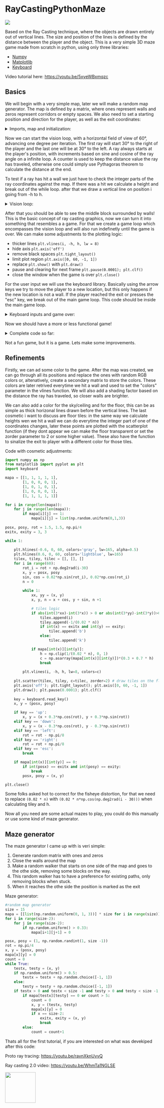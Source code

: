 # RayCastingPythonMaze

 ![](gif.gif)
 
Based on the Ray Casting technique, where the objects are drawn entirely out of vertical lines. The size and position of the lines is defined by the distance between the player and the object. This is a very simple 3D maze game made from scratch in python, using only three libraries:

* [Numpy](https://numpy.org/)
* [Matplotlib](https://matplotlib.org/)
* [Keyboard](https://pypi.org/project/keyboard/)


Video tutorial here: https://youtu.be/5xyeWBxmqzc

## Basics

We will begin with a very simple map, later we will make a random map generator. The map is defined by a matrix, where ones represent walls and zeros represent corridors or empty spaces. We also need to set a starting position and direction for the player, as well as the exit coordinates:

<details>
  <summary>Imports, map and initialization:</summary>
 
```python
import numpy as np
from matplotlib import pyplot as plt
import keyboard

mapa = [[1, 1, 1, 1, 1],
        [1, 0, 0, 0, 1],
        [1, 0, 1, 0, 1],
        [1, 0, 0, 0, 1],
        [1, 1, 1, 1, 1]]

posx, posy, rot = 1.5, 1.5, np.pi/4
exitx, exity = 3, 3
```
</details>

Now we can start the vision loop, with a horizontal field of view of 60°, advancing one degree per iteration. The first ray will start 30° to the right of the player and the last one will be at 30° to the left. A ray always starts at the player's position, with increments based on sine and cosine of the ray angle on a infinite loop. A counter is used to keep the distance value the ray has traveled, otherwise one could simply use Pythagoras theorem to calculate the distance at the end.

To test if a ray has hit a wall we just have to check the integer parts of the ray coordinates against the map. If there was a hit we calculate a height and break out of the while loop. after that we draw a vertical line on position i going from -h to h.

<details>
  <summary>Vision loop:</summary>
 
```python
for i in range(60):
    rot_i = rot + np.deg2rad(i-30)
    x, y = posx, posy
    sin, cos = 0.02*np.sin(rot_i), 0.02*np.cos(rot_i)
    n = 0
    
    while 1:
        x, y, n = x + cos, y + sin, n +1
        if mapa[int(x)][int(y)]:
            h = 1/(0.02*n)
            break
        
    plt.vlines(i, -h, h)

plt.show()
```
</details>

After that you should be able to see the middle block surrounded by walls! This is the basic concept of ray casting graphics, now we can turn it into something that resembles a a game. For that we create a game loop which encompasses the vision loop and will also run indefinetly until the game is over. We can make some adjustments to the plotting logic: 

* thicker lines `plt.vlines(i, -h, h, lw = 8)`
* hide axis `plt.axis('off')`
* remove black spaces `plt.tight_layout()`
* limit plot region  `plt.axis([0, 60, -1, 1])`
* replace `plt.show()`  with `plt.draw()`
* pause and clearing for next frame `plt.pause(0.0001); plt.clf()`
* close the window when the game is over `plt.close()`

For the user input we will use the keyboard library. Basically using the arrow keys we try to move the player to a new location, but this only happens if the new location is not a wall. If the player reached the exit or presses the "esc" key, we break out of the main game loop. This code should be inside the main game loop.

<details>
  <summary>Keyboard inputs and game over:</summary>
 
```python
    key = keyboard.read_key()
    x, y = (posx, posy)

    if key == 'up':
        x, y = (x + 0.3*np.cos(rot), y + 0.3*np.sin(rot))
    elif key == 'down':
        x, y = (x - 0.3*np.cos(rot), y - 0.3*np.sin(rot))
    elif key == 'left':
        rot = rot - np.pi/8
    elif key == 'right':
        rot = rot + np.pi/8
    elif key == 'esc':
        break

    if mapa[int(x)][int(y)] == 0:
        if int(posx) == exitx and int(posy) == exity:
            break
        posx, posy = (x, y)
```
</details>

Now we should have a more or less functional game!

<details>
  <summary>Complete code so far:</summary>
  
  ```python
import numpy as np
from matplotlib import pyplot as plt
import keyboard

mapa = [[1, 1, 1, 1, 1],
        [1, 0, 0, 0, 1],
        [1, 0, 1, 0, 1],
        [1, 0, 0, 0, 1],
        [1, 1, 1, 1, 1]]

posx, posy, rot = 1.5, 1.5, np.pi/4
exitx, exity = 3, 3

while 1:
    for i in range(60):
        rot_i = rot + np.deg2rad(i-30)
        x, y = posx, posy
        sin, cos = 0.02*np.sin(rot_i), 0.02*np.cos(rot_i)
        n = 0
        
        while 1:
            x, y, n = x + cos, y + sin, n +1
            if mapa[int(x)][int(y)]:
                h = 1/(0.02*n)
                break
            
        plt.vlines(i, -h, h, lw=8)

    plt.axis('off'); plt.tight_layout(); plt.axis([0, 60, -1, 1])
    plt.draw(); plt.pause(0.0001); plt.clf()
    
    key = keyboard.read_key()
    x, y = (posx, posy)

    if key == 'up':
        x, y = (x + 0.3*np.cos(rot), y + 0.3*np.sin(rot))
    elif key == 'down':
        x, y = (x - 0.3*np.cos(rot), y - 0.3*np.sin(rot))
    elif key == 'left':
        rot = rot - np.pi/8
    elif key == 'right':
        rot = rot + np.pi/8
    elif key == 'esc':
        break

    if mapa[int(x)][int(y)] == 0:
        if int(posx) == exitx and int(posy) == exity:
            break
        posx, posy = (x, y)

plt.close()
```
  
</details>

Not a fun game, but it is a game. Lets make some improvements.

## Refinements
Firstly, we can ad some color to the game. After the map was created, we can go through all its positions and replace the ones with random RGB colors or, altenatively, create a secondary matrix to store the colors. These colors are later retrived everytime we hit a wall and used to set the "colors" parameter in the vlines function. We will also add a shading factor based on the distance the ray has traveled, so closer walls are brighter.

We can also add a color for the sky/ceiling and for the floor, this can be as simple as thick horizonal lines drawn before the vertical lines. The last cosmetic i want to discuss are floor tiles: in the same way we calculate heights wen we hit a wall we can do everytime the integer part of one of the coordinates changes, later these points are plotted with the scatterplot function (if they dont appear we can make the floor transparent or set the zorder parameter to 2 or some higher value). These also have the function to sinalize the exit to player with a different color for those tiles.

</details>
  <summary>Code with cosmetic adjustments:</summary>
  
```python
import numpy as np
from matplotlib import pyplot as plt
import keyboard

mapa = [[1, 1, 1, 1, 1],
        [1, 0, 0, 0, 1],
        [1, 0, 1, 0, 1],
        [1, 0, 0, 0, 1],
        [1, 1, 1, 1, 1]]

for i in range(len(mapa)):
    for j in range(len(mapa)):
        if mapa[i][j] == 1:
            mapa[i][j] = list(np.random.uniform(0,1,3))
            
posx, posy, rot = 1.5, 1.5, np.pi/4
exitx, exity = 3, 3

while 1:
    
    plt.hlines(-0.6, 0, 60, colors='gray', lw=165, alpha=0.5)
    plt.hlines(0.6, 0, 60, colors='lightblue', lw=165)
    tilex, tiley, tilec = [], [], []
    for i in range(60):
        rot_i = rot + np.deg2rad(i-30)
        x, y = posx, posy
        sin, cos = 0.02*np.sin(rot_i), 0.02*np.cos(rot_i)
        n = 0
        
        while 1:
            xx, yy = (x, y)
            x, y, n = x + cos, y + sin, n +1

            # tiles logic
            if abs(int(3*xx)-int(3*x)) > 0 or abs(int(3*yy)-int(3*y))>0:
                tilex.append(i)
                tiley.append(-1/(0.02 * n))
                if int(x) == exitx and int(y) == exity:
                    tilec.append('b')
                else:
                    tilec.append('k')

            if mapa[int(x)][int(y)]:
                h = np.clip(1/(0.02 * n), 0, 1)
                c = np.asarray(mapa[int(x)][int(y)])*(0.3 + 0.7 * h)
                break
            
        plt.vlines(i, -h, h, lw=8, colors=c)
        
    plt.scatter(tilex, tiley, c=tilec, zorder=2) # draw tiles on the floor
    plt.axis('off'); plt.tight_layout(); plt.axis([0, 60, -1, 1])
    plt.draw(); plt.pause(0.0001); plt.clf()
    
    key = keyboard.read_key()
    x, y = (posx, posy)

    if key == 'up':
        x, y = (x + 0.3*np.cos(rot), y + 0.3*np.sin(rot))
    elif key == 'down':
        x, y = (x - 0.3*np.cos(rot), y - 0.3*np.sin(rot))
    elif key == 'left':
        rot = rot - np.pi/8
    elif key == 'right':
        rot = rot + np.pi/8
    elif key == 'esc':
        break

    if mapa[int(x)][int(y)] == 0:
        if int(posx) == exitx and int(posy) == exity:
            break
        posx, posy = (x, y)

plt.close()
```

</details>

Some folks asked hot to correct for the fisheye distortion, for that we need to replace `(0.02 * n)` with `(0.02 * n*np.cos(np.deg2rad(i - 30)))` when calculating tiley and h.

Now all you need are some actual mazes to play, you could do this manually or use some kind of maze generator.

## Maze generator
The maze generator I came up with is veri simple:
1. Generate random matrix with ones and zeros
2. Close the walls around the map
3. Make a random walker that starts on one side of the map and goes to the othe side, removing some blocks on the way.
4. This random walker has to have a preference for existing paths, only removing blocks when stuck.
5. When it reaches the othe side the position is marked as the exit

</details>
  <summary>Maze generator:</summary>
  
```python
#random map generator
size = 15
mapa = [[list(np.random.uniform(0, 1, 3))] * size for i in range(size)]
for i in range(size-2):
    for j in range(size-2):
        if np.random.uniform() > 0.33:
            mapa[i+1][j+1] = 0

posx, posy = (1, np.random.randint(1, size -1))
rot = np.pi/4
x, y = (posx, posy)
mapa[x][y] = 0
count = 0 
while True:
    testx, testy = (x, y)
    if np.random.uniform() > 0.5:
        testx = testx + np.random.choice([-1, 1])
    else:
        testy = testy + np.random.choice([-1, 1])
    if testx > 0 and testx < size -1 and testy > 0 and testy < size -1:
        if mapa[testx][testy] == 0 or count > 5:
            count = 0
            x, y = (testx, testy)
            mapa[x][y] = 0
            if x == size-2:
                exitx, exity = (x, y)
                break
        else:
            count = count+1
```

</details>

Thats all for the first tutorial, if you are interested on what was devekiped after this code:

Proto ray tracing: https://youtu.be/ravnXknUvvQ

Ray casting 2.0 video: https://youtu.be/WhmTa1NGLSE

 
 
<img src="https://avatars0.githubusercontent.com/u/76776190?s=460&u=8f3943b46a0f1060a462d8a2922319edd9cd241c&v=4" width="100" height="100">
